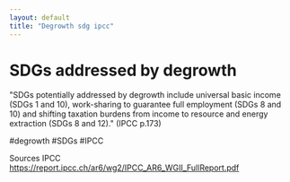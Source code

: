 ```yaml
---
layout: default
title: "Degrowth sdg ipcc"
---
```


# SDGs addressed by degrowth

"SDGs potentially addressed by degrowth include universal basic income (SDGs 1 and 10), work-sharing to guarantee full employment (SDGs 8 and 10) and shifting taxation burdens from income to resource and energy extraction (SDGs 8 and 12)." (IPCC p.173)

#degrowth #SDGs #IPCC


Sources
IPCC https://report.ipcc.ch/ar6/wg2/IPCC_AR6_WGII_FullReport.pdf